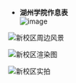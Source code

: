 - **湖州学院作息表**  
  ![image](https://github.com/user-attachments/assets/869f919f-3475-40c6-856d-0ad890e1a52a)


![新校区周边风景](https://github.com/user-attachments/assets/2bbda9ca-4bfb-4cec-80fd-c9d08ba78c08)

![新校区渲染图](https://github.com/user-attachments/assets/89865706-e63f-40cc-a63a-dc5cc7e907c5)

![新校区实拍](https://github.com/user-attachments/assets/32b0aadb-a80b-42cd-9ac1-5d9eb260da6f)
